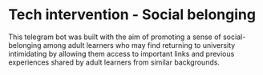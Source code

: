 # Tech intervention - Social belonging 
This telegram bot was built with the aim of promoting a sense of social-belonging among adult learners who may find returning to university intimidating by allowing them access to important links and previous experiences shared by adult learners from similar backgrounds.
